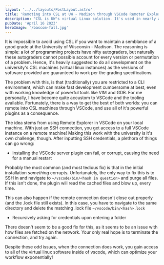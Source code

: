 ```yaml
---
layout: '../../layouts/PostLayout.astro'
title: 'Remoting into CSL at UW - Madison through VSCode Remoter Explorer'
description: "CSL is UW's virtual Linux solution. It's used in nearly all levels of classes at UW. However, it can be sluggish and development time can be compromised by requiring predisposed knowledge to CLI tools, like VIM, GDB, and so forth."
pubDate: 'April 16 2023'
heroImage: '/bascom-fall.jpg'
---
```


It is impossible to avoid using CSL if you want to maintain a semblance of a good grade at the University of Wisconsin - Madison. The reasoning is simple: a lot of programming projects have nifty autograders, but naturally these autograders cannot possible account for every version or permutation of a problem. Hence, it's heavily suggested to do all development on the university's CSL machines (virtual linux instances) as the versions of software provided are guaranteed to work per the grading specifications.

The problem with this, is that (traditionally) you are restricted to a CLI environment, which can make fast development cumbersome at best, even with working knowledge of powerful tools like VIM and GDB. For me personally, I have become quite accustom to VSCode and the tooling available. Fortunately, there is a way to get the best of both worlds: you can remote into CSL machines through VSCode, and use all of it's powerful plugins as a consequence.

The idea stems from using Remote Explorer in VSCode on your local machine. With just an SSH connection, you get access to a full VSCode instance on a remote machine! Making this work with the university is it's own challenge, though. After inputting SSH credentials, a plethora of things can go wrong:

- Installing the VSCode server plugin can fail, or corrupt, causing the need for a manual restart

Probably the most common (and most tedious fix) is that in the initial installation _something_ corrupts. Unfortunately, the only way to fix this is to SSH in and navigate to `~/vscode/bin/<hash in question>` and purge all files. If this isn't done, the plugin will read the cached files and blow up, every time.

This can also happen if the remote connection doesn't close out properly (and the .lock file still exists). In this case, you have to navigate to the same directory and delete the matching .lock file `~/vscode/bin/<hash>.lock`

- Recursively asking for credentials upon entering a folder

There doesn't seem to be a good fix for this, as it seems to be an issue with how files are fetched on the network. Your only real hope is to terminate the connection, and try again.

Despite these odd issues, when the connection does work, you gain access to all of the virtual linux software inside of vscode, which can optimize your workflow exponentially!
